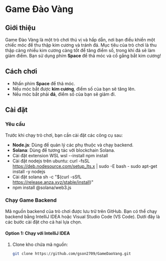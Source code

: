 # Game Đào Vàng

## Giới thiệu
Game Đào Vàng là một trò chơi thú vị và hấp dẫn, nơi bạn điều khiển một chiếc móc để thu thập kim cương và tránh đá. Mục tiêu của trò chơi là thu thập càng nhiều kim cương càng tốt để tăng điểm số, trong khi đá sẽ làm giảm điểm. Bạn sử dụng phím **Space** để thả móc và cố gắng bắt kim cương!

## Cách chơi
- Nhấn phím **Space** để thả móc.
- Nếu móc bắt được **kim cương**, điểm số của bạn sẽ tăng lên.
- Nếu móc bắt phải **đá**, điểm số của bạn sẽ giảm đi.

## Cài đặt

### Yêu cầu
Trước khi chạy trò chơi, bạn cần cài đặt các công cụ sau:

- **Node.js**: Dùng để quản lý các phụ thuộc và chạy backend.
- **Solana**: Dùng để tương tác với blockchain Solana.
- Cài đặt extension WSL wsl --install npm install 
- Cài đặt nodejs trên ubuntu: curl -fsSL https://deb.nodesource.com/setup_lts.x | sudo -E bash - sudo apt-get install -y nodejs 
- Cài đặt solana sh -c "$(curl -sSfL https://release.anza.xyz/stable/install)" 
- npm install @solana/web3.js

### Chạy Game Backend

Mã nguồn backend của trò chơi được lưu trữ trên GitHub. Bạn có thể chạy backend bằng IntelliJ IDEA hoặc Visual Studio Code (VS Code). Dưới đây là các bước cài đặt cho cả hai lựa chọn.

#### Option 1: Chạy với IntelliJ IDEA
1. Clone kho chứa mã nguồn:
   ```bash
   git clone https://github.com/gson2709/GameDaoVang.git

